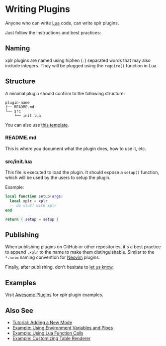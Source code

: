 Writing Plugins
===============

Anyone who can write [Lua][1] code, can write xplr plugins.

Just follow the instructions and best practices:


Naming
------

xplr plugins are named using hiphen (`-`) separated words that may also include
integers. They will be plugged using the `require()` function in Lua.


Structure
---------

A minimal plugin should confirm to the following structure:

```
plugin-name
├── README.md
└── src
    └── init.lua
```

You can also use
[this template][2].


### README.md

This is where you document what the plugin does, how to use it, etc.

### src/init.lua

This file is executed to load the plugin. It should expose a `setup()`
function, which will be used by the users to setup the plugin.

Example:

```lua
local function setup(args)
  local xplr = xplr
  -- do stuff with xplr
end

return { setup = setup }
```

Publishing
----------

When publishing plugins on GitHub or other repositories, it's a best practice
to append `.xplr` to the name to make them distinguishable. Similar to the
`*.nvim` naming convention for [Neovim][3] plugins.

Finally, after publishing, don't hesitate to
[let us know][4].


Examples
--------

Visit [Awesome Plugins][5] for xplr plugin examples.


Also See
--------

- [Tutorial: Adding a New Mode](modes.md#tutorial-adding-a-new-mode)
- [Example: Using Environment Variables and Pipes](message.md#example-using-environment-variables-and-pipes)
- [Example: Using Lua Function Calls](message.md#example-using-lua-function-calls)
- [Example: Customizing Table Renderer](column-renderer.md#example-customizing-table-renderer)


[1]:https://www.lua.org
[2]:https://github.com/sayanarijit/plugin-template1.xplr
[3]:https://neovim.io
[4]:https://github.com/sayanarijit/xplr/discussions/categories/show-and-tell
[5]:awesome-plugins.md
